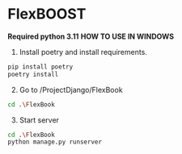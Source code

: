 # FlexBOOST

**Required python 3.11**
**HOW TO USE IN WINDOWS**

1) Install poetry and install requirements.
```sh
pip install poetry
poetry install
```

2) Go to /ProjectDjango/FlexBook
```sh
cd .\FlexBook
```

3) Start server
```sh
cd .\FlexBook
python manage.py runserver
```